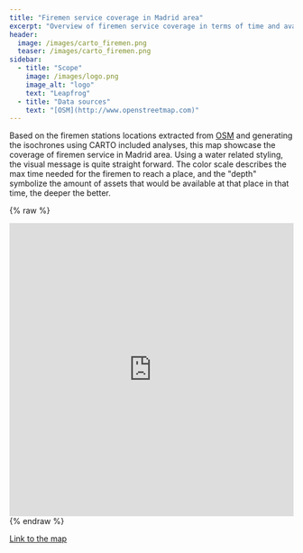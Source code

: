 ```yaml
---
title: "Firemen service coverage in Madrid area"
excerpt: "Overview of firemen service coverage in terms of time and available service Madrid area"
header:
  image: /images/carto_firemen.png
  teaser: /images/carto_firemen.png
sidebar:
  - title: "Scope"
    image: /images/logo.png
    image_alt: "logo"
    text: "Leapfrog"
  - title: "Data sources"
    text: "[OSM](http://www.openstreetmap.com)"
---
```


Based on the firemen stations locations extracted from [OSM](http://www.openstreetmap.com) and generating the isochrones using CARTO included analyses, this map showcase the coverage of firemen service in Madrid area. Using a water related styling, the visual message is quite straight forward. The color scale describes the max time needed for the firemen to reach a place, and the "depth" symbolize the amount of assets that would be available at that place in that time, the deeper the better.

{% raw %}
<iframe width="100%" height="520" frameborder="0" src="https://team.carto.com/u/abel/builder/101f1c1a-c91b-11e6-9357-0e3ff518bd15/embed" allowfullscreen webkitallowfullscreen mozallowfullscreen oallowfullscreen msallowfullscreen></iframe>
{% endraw %}

[Link to the map](https://team.carto.com/u/abel/builder/101f1c1a-c91b-11e6-9357-0e3ff518bd15/embed)
